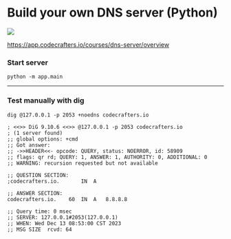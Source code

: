 # Build your own DNS server (Python)
![](https://backend.codecrafters.io/progress/dns-server/2c1dc5ab-4973-4b1a-b186-6cc2d0eda6dc)

https://app.codecrafters.io/courses/dns-server/overview

### Start server

`python -m app.main`

---

### Test manually with dig 

`dig @127.0.0.1 -p 2053 +noedns codecrafters.io`

```
; <<>> DiG 9.10.6 <<>> @127.0.0.1 -p 2053 codecrafters.io
; (1 server found)
;; global options: +cmd
;; Got answer:
;; ->>HEADER<<- opcode: QUERY, status: NOERROR, id: 58909
;; flags: qr rd; QUERY: 1, ANSWER: 1, AUTHORITY: 0, ADDITIONAL: 0
;; WARNING: recursion requested but not available

;; QUESTION SECTION:
;codecrafters.io.		IN	A

;; ANSWER SECTION:
codecrafters.io.	60	IN	A	8.8.8.8

;; Query time: 0 msec
;; SERVER: 127.0.0.1#2053(127.0.0.1)
;; WHEN: Wed Dec 13 08:53:00 CST 2023
;; MSG SIZE  rcvd: 64
```
